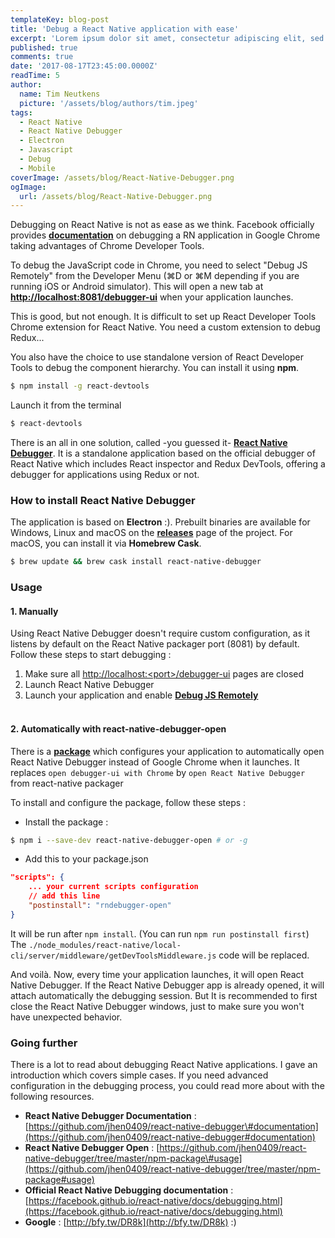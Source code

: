 ```yaml
---
templateKey: blog-post
title: 'Debug a React Native application with ease'
excerpt: 'Lorem ipsum dolor sit amet, consectetur adipiscing elit, sed do eiusmod tempor incididunt ut labore et dolore magna aliqua. Praesent elementum facilisis leo vel fringilla est ullamcorper eget. At imperdiet dui accumsan sit amet nulla facilities morbi tempus.'
published: true
comments: true
date: '2017-08-17T23:45:00.0000Z'
readTime: 5
author:
  name: Tim Neutkens
  picture: '/assets/blog/authors/tim.jpeg'
tags:
  - React Native
  - React Native Debugger
  - Electron
  - Javascript
  - Debug
  - Mobile
coverImage: /assets/blog/React-Native-Debugger.png
ogImage:
  url: /assets/blog/React-Native-Debugger.png
---
```


Debugging on React Native is not as ease as we think. Facebook officially provides [**documentation**](https://facebook.github.io/react-native/docs/debugging.html) on debugging a RN application in Google Chrome taking advantages of Chrome Developer Tools.

To debug the JavaScript code in Chrome, you need to select "Debug JS Remotely" from the Developer Menu \(⌘D or ⌘M depending if you are running iOS or Android simulator\). This will open a new tab at [**http://localhost:8081/debugger-ui**](http://localhost:8081/debugger-ui) when your application launches.

This is good, but not enough. It is difficult to set up React Developer Tools Chrome extension for React Native. You need a custom extension to debug Redux...

You also have the choice to use standalone version of React Developer Tools to debug the component hierarchy. You can install it using **npm**.

```bash
$ npm install -g react-devtools
```

Launch it from the terminal

```bash
$ react-devtools
```

There is an all in one solution, called -you guessed it- [**React Native Debugger**](https://github.com/jhen0409/react-native-debugger). It is a standalone application based on the official debugger of React Native which includes React inspector and Redux DevTools, offering a debugger for applications using Redux or not.

### How to install React Native Debugger

The application is based on **Electron** :\). Prebuilt binaries are available for Windows, Linux and macOS on the [**releases**](https://github.com/jhen0409/react-native-debugger/releases) page of the project. For macOS, you can install it via **Homebrew Cask**.

```bash
$ brew update && brew cask install react-native-debugger
```

### Usage

#### 1. Manually

Using React Native Debugger doesn't require custom configuration, as it listens by default on the React Native packager port \(8081\) by default. Follow these steps to start debugging :

1. Make sure all [http://localhost:&lt;port&gt;/debugger-ui](http://localhost:<port>/debugger-ui) pages are closed
2. Launch React Native Debugger
3. Launch your application and enable [**Debug JS Remotely**](https://facebook.github.io/react-native/docs/debugging.html#accessing-the-in-app-developer-menu)
   <br /><br />

#### 2. Automatically with react-native-debugger-open

There is a [**package**](https://github.com/jhen0409/react-native-debugger/tree/master/npm-package) which configures your application to automatically open React Native Debugger instead of Google Chrome when it launches. It replaces `open debugger-ui with Chrome` by `open React Native Debugger` from react-native packager

To install and configure the package, follow these steps :

- Install the package :

```bash
$ npm i --save-dev react-native-debugger-open # or -g
```

- Add this to your package.json

```json
"scripts": {
    ... your current scripts configuration
    // add this line
    "postinstall": "rndebugger-open"
}
```

It will be run after `npm install`. \(You can run `npm run postinstall first`\) The `./node_modules/react-native/local-cli/server/middleware/getDevToolsMiddleware.js` code will be replaced.

And voilà. Now, every time your application launches, it will open React Native Debugger. If the React Native Debugger app is already opened, it will attach automatically the debugging session. But It is recommended to first close the React Native Debugger windows, just to make sure you won't have unexpected behavior.

### Going further

There is a lot to read about debugging React Native applications. I gave an introduction which covers simple cases. If you need advanced configuration in the debugging process, you could read more about with the following resources.

- **React Native Debugger Documentation** : [https://github.com/jhen0409/react-native-debugger\#documentation](https://github.com/jhen0409/react-native-debugger#documentation)
- **React Native Debugger Open** : [https://github.com/jhen0409/react-native-debugger/tree/master/npm-package\#usage](https://github.com/jhen0409/react-native-debugger/tree/master/npm-package#usage)
- **Official React Native Debugging documentation** : [https://facebook.github.io/react-native/docs/debugging.html](https://facebook.github.io/react-native/docs/debugging.html)
- **Google** : [http://bfy.tw/DR8k](http://bfy.tw/DR8k) :\)
